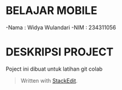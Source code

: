 # BELAJAR MOBILE
-Nama : Widya Wulandari
-NIM : 234311056

# DESKRIPSI PROJECT
Poject ini dibuat untuk latihan git colab

> Written with [StackEdit](https://stackedit.io/).
